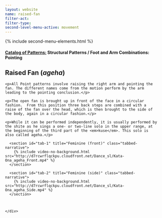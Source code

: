 ```yaml
---
layout: website
name: raised-fan
filter-act:
filter-type:
second-level-menu-active: movement
---
```

{% include second-menu-elements.html %}

<main class="page-content">
  <div class="text-container">
    <h4><a href="/movement/">Catalog of Patterns:</a> Structural Patterns / Foot and Arm Combinations: Pointing</h4>
    <h2>Raised Fan (<em>ageha</em>)</h2>

    <p>All Point patterns involve raising the right arm and pointing the fan. The different names come from the motion perform by the arm leading to the pointing conclusion.</p>

    <p>The open fan is brought up in front of the face in a circular fashion.  From this position three back steps are combined with a raise of the fan over the head, which is then brought to the side of the body, again in a circular fashion.</p>

    <p>While it can be performed independently, it is usually performed by the shite as he sings a one- or two-line solo in the upper range, at the beginning of the third part of the <em>kuse</em>. This solo is also called ageha.</p>

  </div>


<div class="tabs-container">
  <div class="tabs-container__links">
    <div class="wrapper">
      <div id="tabs"></div>
    </div>
  </div>
  <div class="tabs-container__content">
    <div class="wrapper">

      <section id="tab-1" title="Feminine (front)" class="tabbed-narrative">
        {% include video-no-background.html src="http://d7rcwrflqckpu.cloudfront.net/Dance_sl/Kata-Ona_ageha_Front.mp4" %}
      </section>

      <section id="tab-2" title="Feminine (side)" class="tabbed-narrative">
        {% include video-no-background.html src="http://d7rcwrflqckpu.cloudfront.net/Dance_sl/Kata-Ona_ageha_Side.mp4" %}
      </section>



    </div>
  </div>
</div>
</main>

